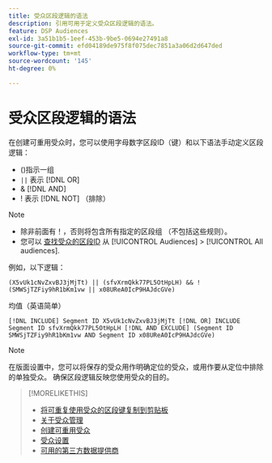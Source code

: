 ```yaml
---
title: 受众区段逻辑的语法
description: 引用可用于定义受众区段逻辑的语法。
feature: DSP Audiences
exl-id: 3a51b1b5-1eef-453b-9be5-0694e27491a8
source-git-commit: efd04189de975f8f075dec7851a3a06d2d647ded
workflow-type: tm+mt
source-wordcount: '145'
ht-degree: 0%

---
```


# 受众区段逻辑的语法

在创建可重用受众时，您可以使用字母数字区段ID（键）和以下语法手动定义区段逻辑：

* ()指示一组
* `||` 表示 [!DNL OR] <!-- || escaped with backticks so Jenkins doesn't think it's a Markdown table -->
* &amp; [!DNL AND]
* ! 表示 [!DNL NOT] （排除）

>[!NOTE]
>
>* 除非前面有！，否则将包含所有指定的区段组 （不包括这些规则）。
>* 您可以 [查找受众的区段ID](reusable-audience-clipboard.md) 从 [!UICONTROL Audiences] > [!UICONTROL All audiences].


例如，以下逻辑：

```
(X5vUk1cNvZxvBJ3jMjTt) || (sfvXrmQkk77PL5OtHpLH) && !(SMWSjTZFiy9hR1bKm1vw || x08UReA0IcP9HAJdcGVe)
```

均值（英语简单）

```
[!DNL INCLUDE] Segment ID X5vUk1cNvZxvBJ3jMjTt [!DNL OR] INCLUDE Segment ID sfvXrmQkk77PL5OtHpLH [!DNL AND EXCLUDE] (Segment ID SMWSjTZFiy9hR1bKm1vw AND Segment ID x08UReA0IcP9HAJdcGVe)
```

>[!NOTE]
>
>在版面设置中，您可以将保存的受众用作明确定位的受众，或用作要从定位中排除的单独受众。 确保区段逻辑反映您使用受众的目的。

>[!MORELIKETHIS]
>
>* [将可重复使用受众的区段键复制到剪贴板](reusable-audience-clipboard.md)
>* [关于受众管理](audience-about.md)
>* [创建可重用受众](reusable-audience-create.md)
>* [受众设置](audience-settings.md)
>* [可用的第三方数据提供商](third-party-data-providers.md)

